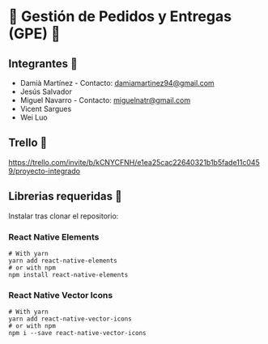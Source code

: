 # 🚚 Gestión de Pedidos y Entregas (GPE) 🚚
## Integrantes 👥

* Damià Martínez - Contacto: damiamartinez94@gmail.com
* Jesús Salvador
* Miguel Navarro - Contacto: miguelnatr@gmail.com
* Vicent Sargues
* Wei Luo

## Trello  📝

https://trello.com/invite/b/kCNYCFNH/e1ea25cac22640321b1b5fade11c0459/proyecto-integrado

## Librerias requeridas 🔑

Instalar tras clonar el repositorio:  

### React Native Elements

```
# With yarn
yarn add react-native-elements  
# or with npm  
npm install react-native-elements  
```

### React Native Vector Icons

```
# With yarn
yarn add react-native-vector-icons
# or with npm
npm i --save react-native-vector-icons
```
